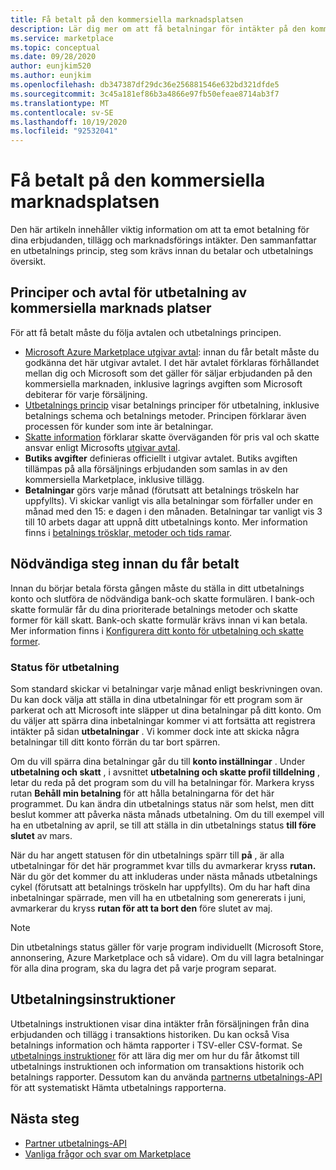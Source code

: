 ```yaml
---
title: Få betalt på den kommersiella marknadsplatsen
description: Lär dig mer om att få betalningar för intäkter på den kommersiella Marketplace – Azure Marketplace. Inkluderar utbetalnings princip, utbetalnings status och utbetalnings instruktioner.
ms.service: marketplace
ms.topic: conceptual
ms.date: 09/28/2020
author: eunjkim520
ms.author: eunjkim
ms.openlocfilehash: db347387df29dc36e256881546e632bd321dfde5
ms.sourcegitcommit: 3c45a181ef86b3a4866e97fb50efeae8714ab3f7
ms.translationtype: MT
ms.contentlocale: sv-SE
ms.lasthandoff: 10/19/2020
ms.locfileid: "92532041"
---
```

# <a name="getting-paid-in-the-commercial-marketplace"></a>Få betalt på den kommersiella marknadsplatsen

Den här artikeln innehåller viktig information om att ta emot betalning för dina erbjudanden, tillägg och marknadsförings intäkter. Den sammanfattar en utbetalnings princip, steg som krävs innan du betalar och utbetalnings översikt.

## <a name="commercial-marketplace-payout-policies-and-agreements"></a>Principer och avtal för utbetalning av kommersiella marknads platser

För att få betalt måste du följa avtalen och utbetalnings principen.

- [Microsoft Azure Marketplace utgivar avtal](https://go.microsoft.com/fwlink/p/?LinkID=699560): innan du får betalt måste du godkänna det här utgivar avtalet. I det här avtalet förklaras förhållandet mellan dig och Microsoft som det gäller för säljar erbjudanden på den kommersiella marknaden, inklusive lagrings avgiften som Microsoft debiterar för varje försäljning.
- [Utbetalnings princip](payout-policy-details.md) visar betalnings principer för utbetalning, inklusive betalnings schema och betalnings metoder. Principen förklarar även processen för kunder som inte är betalningar.
- [Skatte information](tax-details-marketplace.md) förklarar skatte överväganden för pris val och skatte ansvar enligt Microsofts [utgivar avtal](https://go.microsoft.com/fwlink/p/?LinkID=699560).
- **Butiks avgifter** definieras officiellt i utgivar avtalet. Butiks avgiften tillämpas på alla försäljnings erbjudanden som samlas in av den kommersiella Marketplace, inklusive tillägg.
- **Betalningar** görs varje månad (förutsatt att betalnings tröskeln har uppfyllts). Vi skickar vanligt vis alla betalningar som förfaller under en månad med den 15: e dagen i den månaden. Betalningar tar vanligt vis 3 till 10 arbets dagar att uppnå ditt utbetalnings konto. Mer information finns i [betalnings trösklar, metoder och tids ramar](payment-thresholds-methods-timeframes.md).

## <a name="prerequisite-steps-before-getting-paid"></a>Nödvändiga steg innan du får betalt

Innan du börjar betala första gången måste du ställa in ditt utbetalnings konto och slutföra de nödvändiga bank-och skatte formulären. I bank-och skatte formulär får du dina prioriterade betalnings metoder och skatte former för käll skatt. Bank-och skatte formulär krävs innan vi kan betala. Mer information finns i [Konfigurera ditt konto för utbetalning och skatte former](set-up-your-payout-account.md).

### <a name="payout-hold-status"></a>Status för utbetalning

Som standard skickar vi betalningar varje månad enligt beskrivningen ovan. Du kan dock välja att ställa in dina utbetalningar för ett program som är parkerat och att Microsoft inte släpper ut dina betalningar på ditt konto. Om du väljer att spärra dina inbetalningar kommer vi att fortsätta att registrera intäkter på sidan **utbetalningar** . Vi kommer dock inte att skicka några betalningar till ditt konto förrän du tar bort spärren.

Om du vill spärra dina betalningar går du till **konto inställningar** . Under **utbetalning och skatt** , i avsnittet **utbetalning och skatte profil tilldelning** , letar du reda på det program som du vill ha betalningar för. Markera kryss rutan **Behåll min betalning** för att hålla betalningarna för det här programmet. Du kan ändra din utbetalnings status när som helst, men ditt beslut kommer att påverka nästa månads utbetalning. Om du till exempel vill ha en utbetalning av april, se till att ställa in din utbetalnings status **till före slutet** av mars.

När du har angett statusen för din utbetalnings spärr till **på** , är alla utbetalningar för det här programmet kvar tills du avmarkerar kryss **rutan.** När du gör det kommer du att inkluderas under nästa månads utbetalnings cykel (förutsatt att betalnings tröskeln har uppfyllts). Om du har haft dina inbetalningar spärrade, men vill ha en utbetalning som genererats i juni, avmarkerar du kryss **rutan för att ta bort den** före slutet av maj.

>[!Note]
> Din utbetalnings status gäller för varje program individuellt (Microsoft Store, annonsering, Azure Marketplace och så vidare). Om du vill lagra betalningar för alla dina program, ska du lagra det på varje program separat.

## <a name="payout-statements"></a>Utbetalningsinstruktioner

Utbetalnings instruktionen visar dina intäkter från försäljningen från dina erbjudanden och tillägg i transaktions historiken. Du kan också Visa betalnings information och hämta rapporter i TSV-eller CSV-format. Se [utbetalnings instruktioner](payout-statement.md) för att lära dig mer om hur du får åtkomst till utbetalnings instruktionen och information om transaktions historik och betalnings rapporter. Dessutom kan du använda [partnerns utbetalnings-API](https://apidocs.microsoft.com/services/partnerpayouts) för att systematiskt Hämta utbetalnings rapporterna.

## <a name="next-steps"></a>Nästa steg

- [Partner utbetalnings-API](https://apidocs.microsoft.com/services/partnerpayouts)
- [Vanliga frågor och svar om Marketplace](payout-faq.md)
